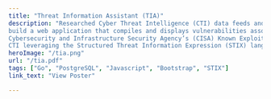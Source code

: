 ```yaml
---
title: "Threat Information Assistant (TIA)"
description: "Researched Cyber Threat Intelligence (CTI) data feeds and data visualization techniques to
build a web application that compiles and displays vulnerabilities associated with a specific software configuration. Utilizes the
Cybersecurity and Infrastructure Security Agency’s (CISA) Known Exploited Vulnerability database to graphically display
CTI leveraging the Structured Threat Information Expression (STIX) language. Funded by the CEDAR lab (Summer ’22)"
heroImage: "/tia.png"
url: "/tia.pdf"
tags: ["Go", "PostgreSQL", "Javascript", "Bootstrap", "STIX"]
link_text: "View Poster"

---
```


